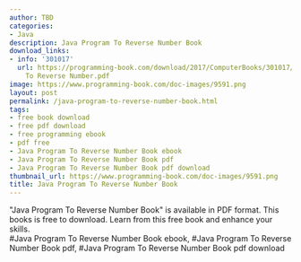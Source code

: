 ```yaml
---
author: TBD
categories:
- Java
description: Java Program To Reverse Number Book
download_links:
- info: '301017'
  url: https://programming-book.com/download/2017/ComputerBooks/301017/Java Program
    To Reverse Number.pdf
image: https://www.programming-book.com/doc-images/9591.png
layout: post
permalink: /java-program-to-reverse-number-book.html
tags:
- free book download
- free pdf download
- free programming ebook
- pdf free
- Java Program To Reverse Number Book ebook
- Java Program To Reverse Number Book pdf
- Java Program To Reverse Number Book pdf download
thumbnail_url: https://www.programming-book.com/doc-images/9591.png
title: Java Program To Reverse Number Book
---
```


 
<div class="item-desc text-justify">
  "Java Program To Reverse Number Book" is available in PDF format. This books is free to download. Learn from this free book and enhance your skills.
  <br>
  #Java Program To Reverse Number Book ebook, #Java Program To Reverse Number Book pdf, #Java Program To Reverse Number Book pdf download
</div>